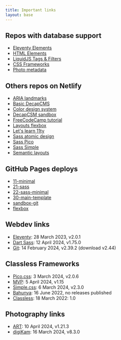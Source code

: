 ```yaml
---
title: Important links
layout: base
---
```

## Repos with database support
- [Eleventy Elements](https://database-eleventy.netlify.app/)
- [HTML Elements](https://database-html.netlify.app/)
- [LiquidJS Tags & Filters](https://database-liquid.netlify.app/)
- [CSS Frameworks](https://database-css-frameworks.netlify.app/)
- [Photo metadata](https://database-photo-metadata.netlify.app/)

## Others repos on Netlify
- [ARIA landmarks](https://aria-landmarks.netlify.app/)
- [Basic DecapCMS](https://1f-basic-decapcms.netlify.app/)
- [Color design system](https://color-design-system.netlify.app/)
- [DecapCSM sandbox](https://decapcms-sandbox.netlify.app/)
- [FreeCodeCamp tutorial](https://free-code-camp-tutorial.netlify.app/)
- [Layouts flexbox](https://layouts-flexbox.netlify.app/)
- [Let's learn 11ty](https://lets-learn-11ty.netlify.app/)
- [Sass atomic design](https://sass-atomic-design.netlify.app/)
- [Sass Pico](https://sass-pico.netlify.app/)
- [Sass Simple](https://sass-simple.netlify.app/)
- [Semantic layouts](https://semantic-layouts.netlify.app/)

## GitHub Pages deploys
- [11-minimal](https://mobile-michel.github.io/11-minimal/)
- [21-sass](https://mobile-michel.github.io/21-sass/)
- [22-sass-minimal](https://mobile-michel.github.io/22-sass-minimal/)
- [30-main-template](https://mobile-michel.github.io/30-main-template/)
- [sandbox-git](https://mobile-michel.github.io/sandbox-git/)
- [flexbox](https://mobile-michel.github.io/flexbox/)

## Webdev links
- [Eleventy](https://github.com/11ty/eleventy): 28 March 2023, v2.0.1
- [Dart Sass](https://github.com/sass/dart-sass): 12 April 2024, v1.75.0
- [Git](https://git-scm.com/download/linux): 14 February 2024, v2.39.2 (download v2.44)

## Classless Frameworks
- [Pico.css](https://github.com/picocss/pico): 3 March 2024,  v2.0.6
- [MVP](https://github.com/andybrewer/mvp/): 5 April 2024, v1.15
- [Simple.css](https://github.com/kevquirk/simple.css): 6 March 2024, v2.3.0
- [Bahunya](https://github.com/kimeiga/bahunya): 16 June 2022, no releases published
- [Classless](https://github.com/emareg/classlesscss): 18 March 2022: 1.0

## Photography links
- [ART](https://bitbucket.org/agriggio/art/downloads/): 10 April 2024, v1.21.3
- [digiKam](https://download.kde.org/stable/digikam/): 16 March 2024, v8.3.0